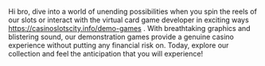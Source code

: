 Hi bro, dive into a world of unending possibilities when you spin the reels of our slots or interact with the virtual card game developer in exciting ways https://casinoslotscity.info/demo-games . With breathtaking graphics and blistering sound, our demonstration games provide a genuine casino experience without putting any financial risk on. Today, explore our collection and feel the anticipation that you will experience!
